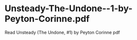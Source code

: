 # Unsteady-The-Undone--1-by-Peyton-Corinne.pdf
Read Unsteady (The Undone, #1) by Peyton Corinne pdf
